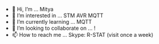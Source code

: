 - 👋 Hi, I’m ... Mitya
- 👀 I’m interested in ...  STM AVR MQTT
- 🌱 I’m currently learning ...  MQTT
- 💞️ I’m looking to collaborate on ...  !
- 📫 How to reach me ... Skype: R-STAT  (visit once a week)

<!---
MityaMarkelSTM/MityaMarkelSTM is a ✨ special ✨ repository because its `README.md` (this file) appears on your GitHub profile.
You can click the Preview link to take a look at your changes.
--->
